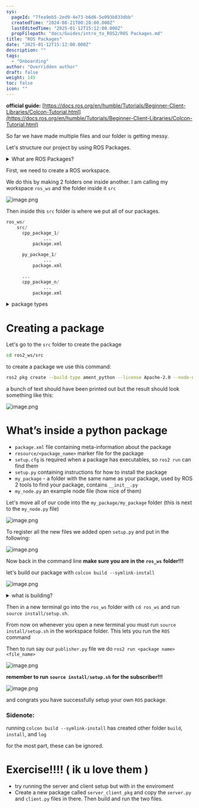 ```yaml
---
sys:
  pageId: "7fea9eb5-2ed9-4e73-b6d6-5e093b833dbb"
  createdTime: "2024-08-21T00:28:00.000Z"
  lastEditedTime: "2025-01-12T15:12:00.000Z"
  propFilepath: "docs/Guides/intro_to_ROS2/ROS Packages.md"
title: "ROS Packages"
date: "2025-01-12T15:12:00.000Z"
description: ""
tags:
  - "Onboarding"
author: "Overridden author"
draft: false
weight: 145
toc: false
icon: ""
---
```


**official guide:** [https://docs.ros.org/en/humble/Tutorials/Beginner-Client-Libraries/Colcon-Tutorial.html](https://docs.ros.org/en/humble/Tutorials/Beginner-Client-Libraries/Colcon-Tutorial.html)

So far we have made multiple files and our folder is getting messy.

Let's structure our project by using ROS Packages.

<details>

<summary>What are ROS Packages?</summary>

ROS Packages are, as the name implies, packages of code that are highly sharable between ROS developers.

They consist of a folder, `package.xml` file, and source code

```python
      cpp_package_1/
		      ... imagine much code files here ..
          package.xml
```

</details>

First, we need to create a ROS workspace.

We do this by making 2 folders one inside another. I am calling my workspace `ros_ws` and the folder inside it `src`

![image.png](https://prod-files-secure.s3.us-west-2.amazonaws.com/d518164a-d88e-44d1-a4ee-3adb3bd8bce0/70706947-fd18-4537-a67b-e12946812d31/image.png?X-Amz-Algorithm=AWS4-HMAC-SHA256&X-Amz-Content-Sha256=UNSIGNED-PAYLOAD&X-Amz-Credential=ASIAZI2LB466XF4Y7JW7%2F20250223%2Fus-west-2%2Fs3%2Faws4_request&X-Amz-Date=20250223T180858Z&X-Amz-Expires=3600&X-Amz-Security-Token=IQoJb3JpZ2luX2VjEOD%2F%2F%2F%2F%2F%2F%2F%2F%2F%2FwEaCXVzLXdlc3QtMiJHMEUCIQDTcuyN6qqiiJHC7n0H71czhElYut71KiRslaSCrdtuAAIgHPFuxXFYbL0%2FePU6YxXMAioEQ0JVmd9%2BSBivxRHxzWYq%2FwMIGRAAGgw2Mzc0MjMxODM4MDUiDDNy0d%2B%2FAUmWbGn6qyrcA%2B3%2BnEYbmdQLHGqbrKVaMjGA3yiGv6WqRYFNkudYnVxnm%2BScqUyVyXKYR3eWxZmtnCfLpoTrr5JpfT8FJIZbiGJtvurusr42s22pKHbDzCpt0mzFcI94THH3maXyqL2NZJWNudUxPWMhU2AjEOc1cYPpPOFFWqJiOHtbRRyxCYbtkB%2FYEEz0WXQJOfaPKBzb2snA9DHKop83K48QWNt1y8W3tS5YDjREGXUTqpVw2qvxdoHByB1pd0LTweJVTv9KBPcvuCKDUyc1s%2F%2BHaotmoEtjYiJPCNmFE7AkWJLhMjugFSia30htgbWOEZVF6RQ7hXM33RZ2RbcPajrAH7s3ndoIOQgpS8Q4FQTfZjqbd12sL9etE3cxTxANt2bG%2FSIid7MSFx1XWQtpgsF4DatRrtJFYmk2WQSZA9ewQJ%2FpbRMsFQ735b1kMdLjheURqzV61IjCQHskS3x%2BinqWebVa2k%2FDIppL0yDzmMLy%2FCiJILTdmnQ0reF3ITlkjIsZFGxx30ScogqMKG20GZcuIQjPhqSpoXmB8Wb%2Ffkj6Pf3OFl89BTEKeJ3gE%2Fy3%2FfQMMLDZc5qnXDSlIoHdhmV6DPdOzyNOeZnr4dl%2Fo0QyNdpgPLgB9yls97kiiQ8DTxDLMJSM7b0GOqUBVpGiXIO6boB17Qr%2FbKHcvQsKcdEBaC9AsVw9k0s%2F2V0IQ414WBiyR3Ozqr5PJiAWWDCOKeMX5qJb7sPYx%2FRrh9pkcBpLDigB%2B%2B%2BzGnhb2qV0JivNLemMaS4bW%2FcsFMr1Aj4RUUn%2FVrGFjROz3v0JBJf%2FG1cKA3Y8ddNyZ7Pek%2F15Mut%2FklnqJCYJkcuTJNx0TAfMY1FIl%2BkEaAhsEVQWvf9N%2Flwt&X-Amz-Signature=af24da54d6c97cadc9a96fd27f9074262d4d634b026b5c68826039676c7fd188&X-Amz-SignedHeaders=host&x-id=GetObject)

Then inside this `src` folder is where we put all of our packages.

```python
ros_ws/
    src/
      cpp_package_1/
		      ...
          package.xml

      py_package_1/
		      ...
          package.xml

      ...
      cpp_package_n/
		      ...
          package.xml

```

<details>

<summary>package types</summary>

packages can be either `C++` or python.

the intern file structure is different for each but for this guide we will stick to creating python packages

</details>

# Creating a package

Let's go to the `src` folder to create the package

```bash
cd ros2_ws/src
```

to create a package we use this command:

```bash
ros2 pkg create --build-type ament_python --license Apache-2.0 --node-name my_node my_package
```

a bunch of text should have been printed out but the result should look something like this:

![image.png](https://prod-files-secure.s3.us-west-2.amazonaws.com/d518164a-d88e-44d1-a4ee-3adb3bd8bce0/e6cf1e3f-8512-4a3e-b131-079f800bf3e8/image.png?X-Amz-Algorithm=AWS4-HMAC-SHA256&X-Amz-Content-Sha256=UNSIGNED-PAYLOAD&X-Amz-Credential=ASIAZI2LB466XF4Y7JW7%2F20250223%2Fus-west-2%2Fs3%2Faws4_request&X-Amz-Date=20250223T180858Z&X-Amz-Expires=3600&X-Amz-Security-Token=IQoJb3JpZ2luX2VjEOD%2F%2F%2F%2F%2F%2F%2F%2F%2F%2FwEaCXVzLXdlc3QtMiJHMEUCIQDTcuyN6qqiiJHC7n0H71czhElYut71KiRslaSCrdtuAAIgHPFuxXFYbL0%2FePU6YxXMAioEQ0JVmd9%2BSBivxRHxzWYq%2FwMIGRAAGgw2Mzc0MjMxODM4MDUiDDNy0d%2B%2FAUmWbGn6qyrcA%2B3%2BnEYbmdQLHGqbrKVaMjGA3yiGv6WqRYFNkudYnVxnm%2BScqUyVyXKYR3eWxZmtnCfLpoTrr5JpfT8FJIZbiGJtvurusr42s22pKHbDzCpt0mzFcI94THH3maXyqL2NZJWNudUxPWMhU2AjEOc1cYPpPOFFWqJiOHtbRRyxCYbtkB%2FYEEz0WXQJOfaPKBzb2snA9DHKop83K48QWNt1y8W3tS5YDjREGXUTqpVw2qvxdoHByB1pd0LTweJVTv9KBPcvuCKDUyc1s%2F%2BHaotmoEtjYiJPCNmFE7AkWJLhMjugFSia30htgbWOEZVF6RQ7hXM33RZ2RbcPajrAH7s3ndoIOQgpS8Q4FQTfZjqbd12sL9etE3cxTxANt2bG%2FSIid7MSFx1XWQtpgsF4DatRrtJFYmk2WQSZA9ewQJ%2FpbRMsFQ735b1kMdLjheURqzV61IjCQHskS3x%2BinqWebVa2k%2FDIppL0yDzmMLy%2FCiJILTdmnQ0reF3ITlkjIsZFGxx30ScogqMKG20GZcuIQjPhqSpoXmB8Wb%2Ffkj6Pf3OFl89BTEKeJ3gE%2Fy3%2FfQMMLDZc5qnXDSlIoHdhmV6DPdOzyNOeZnr4dl%2Fo0QyNdpgPLgB9yls97kiiQ8DTxDLMJSM7b0GOqUBVpGiXIO6boB17Qr%2FbKHcvQsKcdEBaC9AsVw9k0s%2F2V0IQ414WBiyR3Ozqr5PJiAWWDCOKeMX5qJb7sPYx%2FRrh9pkcBpLDigB%2B%2B%2BzGnhb2qV0JivNLemMaS4bW%2FcsFMr1Aj4RUUn%2FVrGFjROz3v0JBJf%2FG1cKA3Y8ddNyZ7Pek%2F15Mut%2FklnqJCYJkcuTJNx0TAfMY1FIl%2BkEaAhsEVQWvf9N%2Flwt&X-Amz-Signature=07d99e570dfc100ab518f9fc818214b98c9622bc796afcfa9a251da43dab8a1d&X-Amz-SignedHeaders=host&x-id=GetObject)

# What’s inside a python package

- `package.xml` file containing meta-information about the package
- `resource/<package_name>` marker file for the package
- `setup.cfg` is required when a package has executables, so `ros2 run` can find them
- `setup.py` containing instructions for how to install the package
- `my_package` - a folder with the same name as your package, used by ROS 2 tools to find your package, contains `__init__.py`
- `my_node.py` an example node file (how nice of them)

Let's move all of our code into the `my_package/my_package` folder (this is next to the `my_node.py` file)

![image.png](https://prod-files-secure.s3.us-west-2.amazonaws.com/d518164a-d88e-44d1-a4ee-3adb3bd8bce0/9ce58f11-0da9-4d3e-b86d-506a9685d378/image.png?X-Amz-Algorithm=AWS4-HMAC-SHA256&X-Amz-Content-Sha256=UNSIGNED-PAYLOAD&X-Amz-Credential=ASIAZI2LB466XF4Y7JW7%2F20250223%2Fus-west-2%2Fs3%2Faws4_request&X-Amz-Date=20250223T180859Z&X-Amz-Expires=3600&X-Amz-Security-Token=IQoJb3JpZ2luX2VjEOD%2F%2F%2F%2F%2F%2F%2F%2F%2F%2FwEaCXVzLXdlc3QtMiJHMEUCIQDTcuyN6qqiiJHC7n0H71czhElYut71KiRslaSCrdtuAAIgHPFuxXFYbL0%2FePU6YxXMAioEQ0JVmd9%2BSBivxRHxzWYq%2FwMIGRAAGgw2Mzc0MjMxODM4MDUiDDNy0d%2B%2FAUmWbGn6qyrcA%2B3%2BnEYbmdQLHGqbrKVaMjGA3yiGv6WqRYFNkudYnVxnm%2BScqUyVyXKYR3eWxZmtnCfLpoTrr5JpfT8FJIZbiGJtvurusr42s22pKHbDzCpt0mzFcI94THH3maXyqL2NZJWNudUxPWMhU2AjEOc1cYPpPOFFWqJiOHtbRRyxCYbtkB%2FYEEz0WXQJOfaPKBzb2snA9DHKop83K48QWNt1y8W3tS5YDjREGXUTqpVw2qvxdoHByB1pd0LTweJVTv9KBPcvuCKDUyc1s%2F%2BHaotmoEtjYiJPCNmFE7AkWJLhMjugFSia30htgbWOEZVF6RQ7hXM33RZ2RbcPajrAH7s3ndoIOQgpS8Q4FQTfZjqbd12sL9etE3cxTxANt2bG%2FSIid7MSFx1XWQtpgsF4DatRrtJFYmk2WQSZA9ewQJ%2FpbRMsFQ735b1kMdLjheURqzV61IjCQHskS3x%2BinqWebVa2k%2FDIppL0yDzmMLy%2FCiJILTdmnQ0reF3ITlkjIsZFGxx30ScogqMKG20GZcuIQjPhqSpoXmB8Wb%2Ffkj6Pf3OFl89BTEKeJ3gE%2Fy3%2FfQMMLDZc5qnXDSlIoHdhmV6DPdOzyNOeZnr4dl%2Fo0QyNdpgPLgB9yls97kiiQ8DTxDLMJSM7b0GOqUBVpGiXIO6boB17Qr%2FbKHcvQsKcdEBaC9AsVw9k0s%2F2V0IQ414WBiyR3Ozqr5PJiAWWDCOKeMX5qJb7sPYx%2FRrh9pkcBpLDigB%2B%2B%2BzGnhb2qV0JivNLemMaS4bW%2FcsFMr1Aj4RUUn%2FVrGFjROz3v0JBJf%2FG1cKA3Y8ddNyZ7Pek%2F15Mut%2FklnqJCYJkcuTJNx0TAfMY1FIl%2BkEaAhsEVQWvf9N%2Flwt&X-Amz-Signature=60e87b9b9c3dffb386747ee0b51eaaea4714d28e4c1ce8068af009e206c8582e&X-Amz-SignedHeaders=host&x-id=GetObject)

To register all the new files we added open `setup.py` and put in the following:

![image.png](https://prod-files-secure.s3.us-west-2.amazonaws.com/d518164a-d88e-44d1-a4ee-3adb3bd8bce0/1cd7c262-4cae-4496-9d75-c178537d24a2/image.png?X-Amz-Algorithm=AWS4-HMAC-SHA256&X-Amz-Content-Sha256=UNSIGNED-PAYLOAD&X-Amz-Credential=ASIAZI2LB466XF4Y7JW7%2F20250223%2Fus-west-2%2Fs3%2Faws4_request&X-Amz-Date=20250223T180858Z&X-Amz-Expires=3600&X-Amz-Security-Token=IQoJb3JpZ2luX2VjEOD%2F%2F%2F%2F%2F%2F%2F%2F%2F%2FwEaCXVzLXdlc3QtMiJHMEUCIQDTcuyN6qqiiJHC7n0H71czhElYut71KiRslaSCrdtuAAIgHPFuxXFYbL0%2FePU6YxXMAioEQ0JVmd9%2BSBivxRHxzWYq%2FwMIGRAAGgw2Mzc0MjMxODM4MDUiDDNy0d%2B%2FAUmWbGn6qyrcA%2B3%2BnEYbmdQLHGqbrKVaMjGA3yiGv6WqRYFNkudYnVxnm%2BScqUyVyXKYR3eWxZmtnCfLpoTrr5JpfT8FJIZbiGJtvurusr42s22pKHbDzCpt0mzFcI94THH3maXyqL2NZJWNudUxPWMhU2AjEOc1cYPpPOFFWqJiOHtbRRyxCYbtkB%2FYEEz0WXQJOfaPKBzb2snA9DHKop83K48QWNt1y8W3tS5YDjREGXUTqpVw2qvxdoHByB1pd0LTweJVTv9KBPcvuCKDUyc1s%2F%2BHaotmoEtjYiJPCNmFE7AkWJLhMjugFSia30htgbWOEZVF6RQ7hXM33RZ2RbcPajrAH7s3ndoIOQgpS8Q4FQTfZjqbd12sL9etE3cxTxANt2bG%2FSIid7MSFx1XWQtpgsF4DatRrtJFYmk2WQSZA9ewQJ%2FpbRMsFQ735b1kMdLjheURqzV61IjCQHskS3x%2BinqWebVa2k%2FDIppL0yDzmMLy%2FCiJILTdmnQ0reF3ITlkjIsZFGxx30ScogqMKG20GZcuIQjPhqSpoXmB8Wb%2Ffkj6Pf3OFl89BTEKeJ3gE%2Fy3%2FfQMMLDZc5qnXDSlIoHdhmV6DPdOzyNOeZnr4dl%2Fo0QyNdpgPLgB9yls97kiiQ8DTxDLMJSM7b0GOqUBVpGiXIO6boB17Qr%2FbKHcvQsKcdEBaC9AsVw9k0s%2F2V0IQ414WBiyR3Ozqr5PJiAWWDCOKeMX5qJb7sPYx%2FRrh9pkcBpLDigB%2B%2B%2BzGnhb2qV0JivNLemMaS4bW%2FcsFMr1Aj4RUUn%2FVrGFjROz3v0JBJf%2FG1cKA3Y8ddNyZ7Pek%2F15Mut%2FklnqJCYJkcuTJNx0TAfMY1FIl%2BkEaAhsEVQWvf9N%2Flwt&X-Amz-Signature=4c25041206c3bc625ea83bdaf6c6d7482e156c16fab5e6ecd7a069b9b5e07638&X-Amz-SignedHeaders=host&x-id=GetObject)

Now back in the command line **make sure you are in the** **`ros_ws`** **folder!!!**

let's build our package with `colcon build --symlink-install`

![image.png](https://prod-files-secure.s3.us-west-2.amazonaws.com/d518164a-d88e-44d1-a4ee-3adb3bd8bce0/2f2a0d27-b173-48fd-b189-5f5c0ce65619/image.png?X-Amz-Algorithm=AWS4-HMAC-SHA256&X-Amz-Content-Sha256=UNSIGNED-PAYLOAD&X-Amz-Credential=ASIAZI2LB466XF4Y7JW7%2F20250223%2Fus-west-2%2Fs3%2Faws4_request&X-Amz-Date=20250223T180858Z&X-Amz-Expires=3600&X-Amz-Security-Token=IQoJb3JpZ2luX2VjEOD%2F%2F%2F%2F%2F%2F%2F%2F%2F%2FwEaCXVzLXdlc3QtMiJHMEUCIQDTcuyN6qqiiJHC7n0H71czhElYut71KiRslaSCrdtuAAIgHPFuxXFYbL0%2FePU6YxXMAioEQ0JVmd9%2BSBivxRHxzWYq%2FwMIGRAAGgw2Mzc0MjMxODM4MDUiDDNy0d%2B%2FAUmWbGn6qyrcA%2B3%2BnEYbmdQLHGqbrKVaMjGA3yiGv6WqRYFNkudYnVxnm%2BScqUyVyXKYR3eWxZmtnCfLpoTrr5JpfT8FJIZbiGJtvurusr42s22pKHbDzCpt0mzFcI94THH3maXyqL2NZJWNudUxPWMhU2AjEOc1cYPpPOFFWqJiOHtbRRyxCYbtkB%2FYEEz0WXQJOfaPKBzb2snA9DHKop83K48QWNt1y8W3tS5YDjREGXUTqpVw2qvxdoHByB1pd0LTweJVTv9KBPcvuCKDUyc1s%2F%2BHaotmoEtjYiJPCNmFE7AkWJLhMjugFSia30htgbWOEZVF6RQ7hXM33RZ2RbcPajrAH7s3ndoIOQgpS8Q4FQTfZjqbd12sL9etE3cxTxANt2bG%2FSIid7MSFx1XWQtpgsF4DatRrtJFYmk2WQSZA9ewQJ%2FpbRMsFQ735b1kMdLjheURqzV61IjCQHskS3x%2BinqWebVa2k%2FDIppL0yDzmMLy%2FCiJILTdmnQ0reF3ITlkjIsZFGxx30ScogqMKG20GZcuIQjPhqSpoXmB8Wb%2Ffkj6Pf3OFl89BTEKeJ3gE%2Fy3%2FfQMMLDZc5qnXDSlIoHdhmV6DPdOzyNOeZnr4dl%2Fo0QyNdpgPLgB9yls97kiiQ8DTxDLMJSM7b0GOqUBVpGiXIO6boB17Qr%2FbKHcvQsKcdEBaC9AsVw9k0s%2F2V0IQ414WBiyR3Ozqr5PJiAWWDCOKeMX5qJb7sPYx%2FRrh9pkcBpLDigB%2B%2B%2BzGnhb2qV0JivNLemMaS4bW%2FcsFMr1Aj4RUUn%2FVrGFjROz3v0JBJf%2FG1cKA3Y8ddNyZ7Pek%2F15Mut%2FklnqJCYJkcuTJNx0TAfMY1FIl%2BkEaAhsEVQWvf9N%2Flwt&X-Amz-Signature=f179ff5a0b14e4d24c8b288244a2731a87232d91cc3418465243902b6c35d243&X-Amz-SignedHeaders=host&x-id=GetObject)

<details>

<summary>what is building?</summary>

if you are a CS major at Rose-Hulman you will learn the answer to this in CSSE132

but TLDR; is it combines all the code files into one program that can be run easily 

</details>

Then in a new terminal go into the `ros_ws` folder with `cd ros_ws` and run `source install/setup.sh`. 

From now on whenever you open a new terminal you must run `source install/setup.sh` in the workspace folder. This lets you run the `ROS` command

Then to run say our `publisher.py` file we do `ros2 run <package name> <file_name>`

![image.png](https://prod-files-secure.s3.us-west-2.amazonaws.com/d518164a-d88e-44d1-a4ee-3adb3bd8bce0/4f4b1219-3a44-4632-aa0a-ce3471699f59/image.png?X-Amz-Algorithm=AWS4-HMAC-SHA256&X-Amz-Content-Sha256=UNSIGNED-PAYLOAD&X-Amz-Credential=ASIAZI2LB466XF4Y7JW7%2F20250223%2Fus-west-2%2Fs3%2Faws4_request&X-Amz-Date=20250223T180859Z&X-Amz-Expires=3600&X-Amz-Security-Token=IQoJb3JpZ2luX2VjEOD%2F%2F%2F%2F%2F%2F%2F%2F%2F%2FwEaCXVzLXdlc3QtMiJHMEUCIQDTcuyN6qqiiJHC7n0H71czhElYut71KiRslaSCrdtuAAIgHPFuxXFYbL0%2FePU6YxXMAioEQ0JVmd9%2BSBivxRHxzWYq%2FwMIGRAAGgw2Mzc0MjMxODM4MDUiDDNy0d%2B%2FAUmWbGn6qyrcA%2B3%2BnEYbmdQLHGqbrKVaMjGA3yiGv6WqRYFNkudYnVxnm%2BScqUyVyXKYR3eWxZmtnCfLpoTrr5JpfT8FJIZbiGJtvurusr42s22pKHbDzCpt0mzFcI94THH3maXyqL2NZJWNudUxPWMhU2AjEOc1cYPpPOFFWqJiOHtbRRyxCYbtkB%2FYEEz0WXQJOfaPKBzb2snA9DHKop83K48QWNt1y8W3tS5YDjREGXUTqpVw2qvxdoHByB1pd0LTweJVTv9KBPcvuCKDUyc1s%2F%2BHaotmoEtjYiJPCNmFE7AkWJLhMjugFSia30htgbWOEZVF6RQ7hXM33RZ2RbcPajrAH7s3ndoIOQgpS8Q4FQTfZjqbd12sL9etE3cxTxANt2bG%2FSIid7MSFx1XWQtpgsF4DatRrtJFYmk2WQSZA9ewQJ%2FpbRMsFQ735b1kMdLjheURqzV61IjCQHskS3x%2BinqWebVa2k%2FDIppL0yDzmMLy%2FCiJILTdmnQ0reF3ITlkjIsZFGxx30ScogqMKG20GZcuIQjPhqSpoXmB8Wb%2Ffkj6Pf3OFl89BTEKeJ3gE%2Fy3%2FfQMMLDZc5qnXDSlIoHdhmV6DPdOzyNOeZnr4dl%2Fo0QyNdpgPLgB9yls97kiiQ8DTxDLMJSM7b0GOqUBVpGiXIO6boB17Qr%2FbKHcvQsKcdEBaC9AsVw9k0s%2F2V0IQ414WBiyR3Ozqr5PJiAWWDCOKeMX5qJb7sPYx%2FRrh9pkcBpLDigB%2B%2B%2BzGnhb2qV0JivNLemMaS4bW%2FcsFMr1Aj4RUUn%2FVrGFjROz3v0JBJf%2FG1cKA3Y8ddNyZ7Pek%2F15Mut%2FklnqJCYJkcuTJNx0TAfMY1FIl%2BkEaAhsEVQWvf9N%2Flwt&X-Amz-Signature=29139023d1f15ecd8206ca974fd394c980bb2d0852861b1b76689074cef50cf8&X-Amz-SignedHeaders=host&x-id=GetObject)

**remember to run** **`source install/setup.sh`** **for the subscriber!!!**

![image.png](https://prod-files-secure.s3.us-west-2.amazonaws.com/d518164a-d88e-44d1-a4ee-3adb3bd8bce0/02121119-dad4-49ec-8356-c956108b4243/image.png?X-Amz-Algorithm=AWS4-HMAC-SHA256&X-Amz-Content-Sha256=UNSIGNED-PAYLOAD&X-Amz-Credential=ASIAZI2LB466XF4Y7JW7%2F20250223%2Fus-west-2%2Fs3%2Faws4_request&X-Amz-Date=20250223T180859Z&X-Amz-Expires=3600&X-Amz-Security-Token=IQoJb3JpZ2luX2VjEOD%2F%2F%2F%2F%2F%2F%2F%2F%2F%2FwEaCXVzLXdlc3QtMiJHMEUCIQDTcuyN6qqiiJHC7n0H71czhElYut71KiRslaSCrdtuAAIgHPFuxXFYbL0%2FePU6YxXMAioEQ0JVmd9%2BSBivxRHxzWYq%2FwMIGRAAGgw2Mzc0MjMxODM4MDUiDDNy0d%2B%2FAUmWbGn6qyrcA%2B3%2BnEYbmdQLHGqbrKVaMjGA3yiGv6WqRYFNkudYnVxnm%2BScqUyVyXKYR3eWxZmtnCfLpoTrr5JpfT8FJIZbiGJtvurusr42s22pKHbDzCpt0mzFcI94THH3maXyqL2NZJWNudUxPWMhU2AjEOc1cYPpPOFFWqJiOHtbRRyxCYbtkB%2FYEEz0WXQJOfaPKBzb2snA9DHKop83K48QWNt1y8W3tS5YDjREGXUTqpVw2qvxdoHByB1pd0LTweJVTv9KBPcvuCKDUyc1s%2F%2BHaotmoEtjYiJPCNmFE7AkWJLhMjugFSia30htgbWOEZVF6RQ7hXM33RZ2RbcPajrAH7s3ndoIOQgpS8Q4FQTfZjqbd12sL9etE3cxTxANt2bG%2FSIid7MSFx1XWQtpgsF4DatRrtJFYmk2WQSZA9ewQJ%2FpbRMsFQ735b1kMdLjheURqzV61IjCQHskS3x%2BinqWebVa2k%2FDIppL0yDzmMLy%2FCiJILTdmnQ0reF3ITlkjIsZFGxx30ScogqMKG20GZcuIQjPhqSpoXmB8Wb%2Ffkj6Pf3OFl89BTEKeJ3gE%2Fy3%2FfQMMLDZc5qnXDSlIoHdhmV6DPdOzyNOeZnr4dl%2Fo0QyNdpgPLgB9yls97kiiQ8DTxDLMJSM7b0GOqUBVpGiXIO6boB17Qr%2FbKHcvQsKcdEBaC9AsVw9k0s%2F2V0IQ414WBiyR3Ozqr5PJiAWWDCOKeMX5qJb7sPYx%2FRrh9pkcBpLDigB%2B%2B%2BzGnhb2qV0JivNLemMaS4bW%2FcsFMr1Aj4RUUn%2FVrGFjROz3v0JBJf%2FG1cKA3Y8ddNyZ7Pek%2F15Mut%2FklnqJCYJkcuTJNx0TAfMY1FIl%2BkEaAhsEVQWvf9N%2Flwt&X-Amz-Signature=1938524166d1204170dd40f5f2095944e7ce3c438802b75a5058305312bda876&X-Amz-SignedHeaders=host&x-id=GetObject)

and congrats you have successfully setup your own `ROS` package.

### Sidenote:

running `colcon build --symlink-install` has created other folder `build`, `install`, and `log`

for the most part, these can be ignored.

# Exercise!!!! ( ik u love them )

- try running the server and client setup but with in the enviroment
- Create a new package called `server_client_pkg` and copy the `server.py` and `client.py` files in there. Then build and run the two files.
